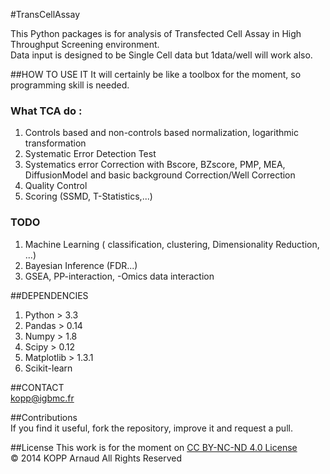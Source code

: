 #TransCellAssay

This Python packages is for analysis of Transfected Cell Assay in High Throughput Screening environment.   
Data input is designed to be Single Cell data but 1data/well will work also.


##HOW TO USE IT
It will certainly be like a toolbox for the moment, so programming skill is needed.

### What TCA do :
1. Controls based and non-controls based normalization, logarithmic transformation
2. Systematic Error Detection Test
3. Systematics error Correction with Bscore, BZscore, PMP, MEA, DiffusionModel and basic background Correction/Well Correction
4. Quality Control 
5. Scoring (SSMD, T-Statistics,...)

### TODO
1. Machine Learning ( classification, clustering, Dimensionality Reduction, ...)
2. Bayesian Inference (FDR...)
3. GSEA, PP-interaction, -Omics data interaction

##DEPENDENCIES
1. Python > 3.3
2. Pandas > 0.14
3. Numpy > 1.8
4. Scipy > 0.12
5. Matplotlib > 1.3.1
6. Scikit-learn 

##CONTACT  
kopp@igbmc.fr  

##Contributions  
If you find it useful, fork the repository, improve it and request a pull.

##License
This work is for the moment on [CC BY-NC-ND 4.0 License](https://creativecommons.org/licenses/by-nc-nd/4.0/)  
© 2014 KOPP Arnaud All Rights Reserved